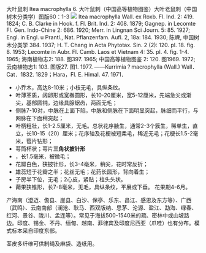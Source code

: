 大叶鼠刺 Itea macrophylla
6. 大叶鼠刺（中国高等植物图鉴）大叶老鼠刺（中国树木分类学）图版60：1-3
![](2021-01-29-10-08-12.png)
Itea macrophylla Wall. ex Roxb. Fl. Ind. 2: 419. 1824; C. B. Clarke in Hook. f. Fl. Brit. Ind. 2: 408. 1879; Gagnep. in Lecomte Fl. Gen. Indo-Chine 2: 686. 1920; Merr. in Lingnan Sci Journ. 5: 85. 1927; Engl. in Engl. u Prantl., Nat. Pflanzenfam. Aufl. 2, 18a: 184. 1930; 陈嵘, 中国树木分类学 384. 1937; H. T. Chang in Acta Phytotax. Sin. 2 (2): 120. pl. 18. fig. 8. 1953; Lecomte in Aubr. Fl. Camb. Laos et Vietnam 4: 35. pl. 4. fig. 1-4. 1965; 海南植物志2: 188. 图397. 1965; 中国高等植物图鉴 2: 120. 图1969. 1972; 云南植物志1: 103. 图版27. 图1. 1977. ——Kurrimia？macrophylla (Wall.) Wall．Cat．1832. 1829；Hara，Fl. E. Himal. 47. 1971．

* 小乔木，高达8-10米；小枝无毛，具纵条纹。
* 叶薄革质，阔卵形或宽椭圆形，长10-20厘米，宽5-12厘米，先端急尖或渐尖，基部圆钝，边缘具腺锯齿，两面无毛；
* 侧脉7-10对，中脉在上面下陷，中脉和侧脉在下面明显突起，脉细而平行，与网脉在下面稍突起；
* 叶柄粗壮，长1-2.5厘米，无毛。总状花序腋生，通常2-3个簇生，稀单生，直立，长10-15（20）厘米；花序轴及花梗被短柔毛，稀近无毛；花梗长1.5-2毫米，苞片钻形；
* 萼筒杯状；萼片**三角状披针形**
* ，长1.5毫米，被微毛；
* 花瓣白色，狭披针形，长3-4毫米，稍尖，花时常反折；
* 雄蕊短于花瓣之半；花丝无毛；花药长圆形，背向着生；
* 子房半下位，无毛；2心皮，紧贴；柱头头状。
* 蒴果狭锥形，长7-8毫米，无毛，具纵条纹，平展或下垂。
花果期4-6月。

产海南（澄迈、儋县、崖县、白沙、保亭、乐东、昌江、感恩及东方等）、广西（武鸣）、云南南部（澜沧、耿马、西双版纳、思茅、沦源、盈江、勐海、绿春、红河、景谷、陇川、孟连等）。常见于海拔500-1540米的疏、密林中或山坡路边。印度、锡金、不丹、缅甸、越南、菲律宾及印度尼西亚（爪哇）也有分布。模式标本采自印度东部。

茎皮多纤维可供制绳及麻袋、造纸用。